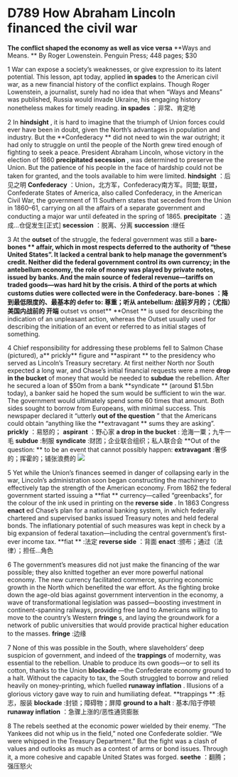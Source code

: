 # D789 How Abraham Lincoln financed the civil war
**The conflict shaped the economy as well as vice versa** 
**Ways and Means. ** By Roger Lowenstein. Penguin Press; 448 pages; $30

1 War can expose a society’s weaknesses, or give expression to its latent potential. This lesson, apt today, applied **in spades**  to the American civil war, as a new financial history of the conflict explains. Though Roger Lowenstein, a journalist, surely had no idea that when “Ways and Means” was published, Russia would invade Ukraine, his engaging history nonetheless makes for timely reading.
**in spades** ：非常、肯定地

2 In **hindsight** , it is hard to imagine that the triumph of Union forces could ever have been in doubt, given the North’s advantages in population and industry. But the **Confederacy ** did not need to win the war outright; it had only to struggle on until the people of the North grew tired enough of fighting to seek a peace. President Abraham Lincoln, whose victory in the election of 1860 **precipitated secession** , was determined to preserve the Union. But the patience of his people in the face of hardship could not be taken for granted, and the tools available to him were limited.
**hindsight** ：后见之明
**Confederacy** ：Union，北方军，Confederacy南方军。同盟; 联盟，Confederate States of America, also called Confederacy, in the American Civil War, the government of 11 Southern states that seceded from the Union in 1860–61, carrying on all the affairs of a separate government and conducting a major war until defeated in the spring of 1865.
**precipitate** ：造成…仓促发生[正式]
**secession** ：脱离、分离 **succession** :继任

3 At the **outset**  of the struggle, the federal government was still a **bare-bones ** affair, which in most respects deferred to the authority of “these United States”. It lacked a central bank to help manage the government’s credit. Neither did the federal government control its own currency; in the **antebellum**  economy, the role of money was played by private notes, issued by banks. And the main source of federal revenue—tariffs on traded goods—was hard hit by the crisis. A third of the ports at which customs duties were collected were in the Confederacy.
**bare-bones** ：降到最低限度的、最基本的
**defer to:** 尊重；听从
**antebellum:** 战前岁月的；（尤指）美国内战前的
开端**  outset vs onset** 
**Onset ** is used for describing the indication of an unpleasant action, whereas the Outset usually used for describing the initiation of an event or referred to as initial stages of something.

4 Chief responsibility for addressing these problems fell to Salmon Chase (pictured), a** prickly**  figure and **aspirant ** to the presidency who served as Lincoln’s Treasury secretary. At first neither North nor South expected a long war, and Chase’s initial financial requests were a mere **drop in the bucket**  of money that would be needed to **subdue**  the rebellion. After he secured a loan of $50m from a bank **syndicate ** (around $1.5bn today), a banker said he hoped the sum would be sufficient to win the war. The government would ultimately spend some 60 times that amount. Both sides sought to borrow from Europeans, with minimal success. This newspaper declared it “utterly **out of the question** ” that the Americans could obtain “anything like the **extravagant ** sums they are asking”.
**prickly** ：易怒的；
**aspirant** ：野心家
**a drop in the bucket** : 沧海一粟；九牛一毛
**subdue** :制服
**syndicate**  :财团；企业联合组织；私人联合会
**Out of the question: **  to be an event that cannot possibly happen:
**extravagant**  :奢侈的；挥霍的；铺张浪费的
![](./archive/img/boxcnbGYiAYu4AJGz4PrCx9tABc.png)

5 Yet while the Union’s finances seemed in danger of collapsing early in the war, Lincoln’s administration soon began constructing the machinery to effectively tap the strength of the American economy. From 1862 the federal government started issuing a **fiat ** currency—called “greenbacks”, for the colour of the ink used in printing on the **reverse side** . In 1863 Congress **enact** ed Chase’s plan for a national banking system, in which federally chartered and supervised banks issued Treasury notes and held federal bonds. The inflationary potential of such measures was kept in check by a big expansion of federal taxation—including the central government’s first-ever income tax.
**fiat ** :法定
**reverse side** ：背面
**enact** :颁布；通过（法律）；担任…角色

6 The government’s measures did not just make the financing of the war possible; they also knitted together an ever more powerful national economy. The new currency facilitated commerce, spurring economic growth in the North which benefited the war effort. As the fighting broke down the age-old bias against government intervention in the economy, a wave of transformational legislation was passed—boosting investment in continent-spanning railways, providing free land to Americans willing to move to the country’s Western **fringe** s, and laying the groundwork for a network of public universities that would provide practical higher education to the masses.
**fringe** :边缘

7 None of this was possible in the South, where slaveholders’ deep suspicion of government, and indeed of the **trappings**  of modernity, was essential to the rebellion. Unable to produce its own goods—or to sell its cotton, thanks to the Union **blockade** —the Confederate economy ground to a halt. Without the capacity to tax, the South struggled to borrow and relied heavily on money-printing, which fuelled **runaway inflation** . Illusions of a glorious victory gave way to ruin and humiliating defeat.
**trappings ** :标志，服装
**blockade** :封锁；障碍物；屏障
**ground to a halt** : 基本/陷于停顿
**runaway inflation** ：急骤上涨的/恶性通货膨胀

8 The rebels seethed at the economic power wielded by their enemy. “The Yankees did not whip us in the field,” noted one Confederate soldier. “We were whipped in the Treasury Department.” But the fight was a clash of values and outlooks as much as a contest of arms or bond issues. Through it, a more cohesive and capable United States was forged.
**seethe** ：翻腾；强压怒火
